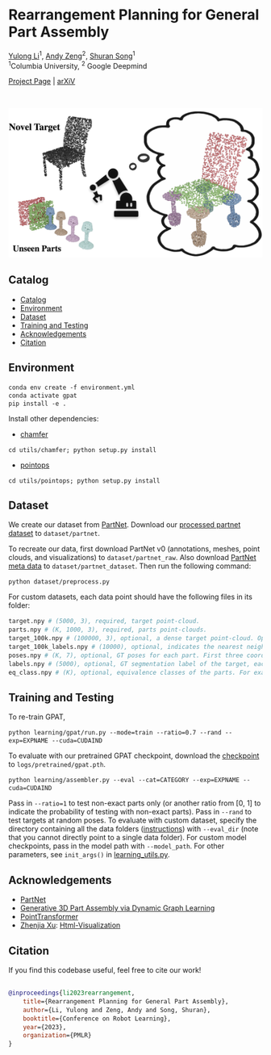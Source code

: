 
<h1> Rearrangement Planning for General Part Assembly </h1>


[Yulong Li](https://www.columbia.edu/~yl4095/)<sup>1</sup>,
[Andy Zeng](https://andyzeng.github.io)<sup>2</sup>,
[Shuran Song](https://www.cs.columbia.edu/~shurans/)<sup>1</sup>
<br>
<sup>1</sup>Columbia University, <sup>2</sup> Google Deepmind
<br>

[Project Page](https://general-part-assembly.github.io) | [arXiV](https://arxiv.org/abs/2307.00206)

<br>

![teaser](assets/gpat_teaser.jpg)

## Catalog
- [Catalog](#catalog)
- [Environment](#environment)
- [Dataset](#dataset)
- [Training and Testing](#training-and-testing)
- [Acknowledgements](#acknowledgements)
- [Citation](#citation)
  
## Environment
```
conda env create -f environment.yml
conda activate gpat
pip install -e .
```
Install other dependencies:
- [chamfer](https://github.com/hyperplane-lab/Generative-3D-Part-Assembly/tree/main/exps/utils/chamfer)
```
cd utils/chamfer; python setup.py install
```
- [pointops](https://github.com/POSTECH-CVLab/point-transformer/tree/master/lib/pointops)
```
cd utils/pointops; python setup.py install
```

## Dataset
We create our dataset from [PartNet](https://partnet.cs.stanford.edu).
Download our [processed partnet dataset]() to `dataset/partnet`.

To recreate our data, first download PartNet v0 (annotations, meshes, point clouds, and visualizations) to `dataset/partnet_raw`. Also download [PartNet meta data](https://github.com/daerduoCarey/partnet_dataset.git) to `dataset/partnet_dataset`. Then run the following command:
```python3
python dataset/preprocess.py
```

For custom datasets, each data point should have the following files in its folder:
```bash
target.npy # (5000, 3), required, target point-cloud.
parts.npy # (K, 1000, 3), required, parts point-clouds.
target_100k.npy # (100000, 3), optional, a dense target point-cloud. Optionally include this for better assembly results.
target_100k_labels.npy # (10000), optional, indicates the nearest neighbor of target_100k.npy in target.npy, with values from [0, 5000). Optionally include this for better assembly results.
poses.npy # (K, 7), optional, GT poses for each part. First three coordinates denote (x, y, z) position, last four coordinates denote a quaternion with real-part first. Optionally include this for correct evaluation.
labels.npy # (5000), optional, GT segmentation label of the target, each index takes a value from [0, K). Optionally include this for correct evaluation of segmentation.
eq_class.npy # (K), optional, equivalence classes of the parts. For example, [0,0,1,2,2,2] means that the first two parts are equivalent, and last three parts are equivalent.  Optionally include this for correct evaluation.
```
## Training and Testing
To re-train GPAT,
```python3
python learning/gpat/run.py --mode=train --ratio=0.7 --rand --exp=EXPNAME --cuda=CUDAIND
```
To evaluate with our pretrained GPAT checkpoint, download the [checkpoint](https://drive.google.com/file/d/1tdoUWV39MtJ09_Lk6lSKCBgFa5mGNVHk/view?usp=share_link) to `logs/pretrained/gpat.pth`.

```python3
python learning/assembler.py --eval --cat=CATEGORY --exp=EXPNAME --cuda=CUDAIND
```
Pass in `--ratio=1` to test non-exact parts only (or another ratio from [0, 1] to indicate the probability of testing with non-exact parts). Pass in `--rand` to test targets at random poses. To evaluate with custom dataset, specify the directory containing all the data folders ([instructions](#dataset)) with `--eval_dir` (note that you cannot directly point to a single data folder). For custom model checkpoints, pass in the model path with `--model_path`. For other parameters, see `init_args()` in [learning_utils.py](learning/learning_utils.py). 

## Acknowledgements
- [PartNet](https://partnet.cs.stanford.edu)
- [Generative 3D Part Assembly via Dynamic Graph Learning](https://github.com/hyperplane-lab/Generative-3D-Part-Assembly)
- [PointTransformer](https://github.com/POSTECH-CVLab/point-transformer)
- [Zhenjia Xu](https://www.zhenjiaxu.com/): [Html-Visualization](https://github.com/columbia-ai-robotics/html-visualization)

## Citation
If you find this codebase useful, feel free to cite our work!
<div style="display:flex;">
<div>

```bibtex
@inproceedings{li2023rearrangement,
	title={Rearrangement Planning for General Part Assembly},
	author={Li, Yulong and Zeng, Andy and Song, Shuran},
	booktitle={Conference on Robot Learning},
	year={2023},
	organization={PMLR}
}
```
